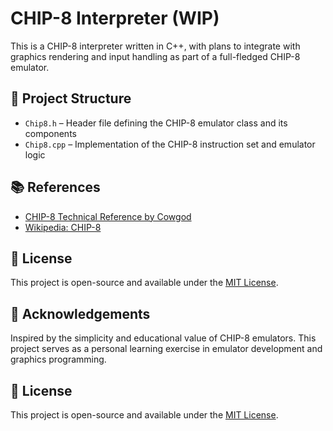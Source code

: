 # CHIP-8 Interpreter (WIP)

This is a CHIP-8 interpreter written in C++, with plans to integrate with graphics rendering and input handling as part of a full-fledged CHIP-8 emulator.

## 📂 Project Structure

- `Chip8.h` – Header file defining the CHIP-8 emulator class and its components
- `Chip8.cpp` – Implementation of the CHIP-8 instruction set and emulator logic

## 📚 References

- [CHIP-8 Technical Reference by Cowgod](http://devernay.free.fr/hacks/chip8/C8TECH10.HTM)
- [Wikipedia: CHIP-8](https://en.wikipedia.org/wiki/CHIP-8)

## 🪪 License

This project is open-source and available under the [MIT License](LICENSE).

## 🙌 Acknowledgements

Inspired by the simplicity and educational value of CHIP-8 emulators. This project serves as a personal learning exercise in emulator development and graphics programming.

## 📄 License
This project is open-source and available under the [MIT License](LICENSE).
